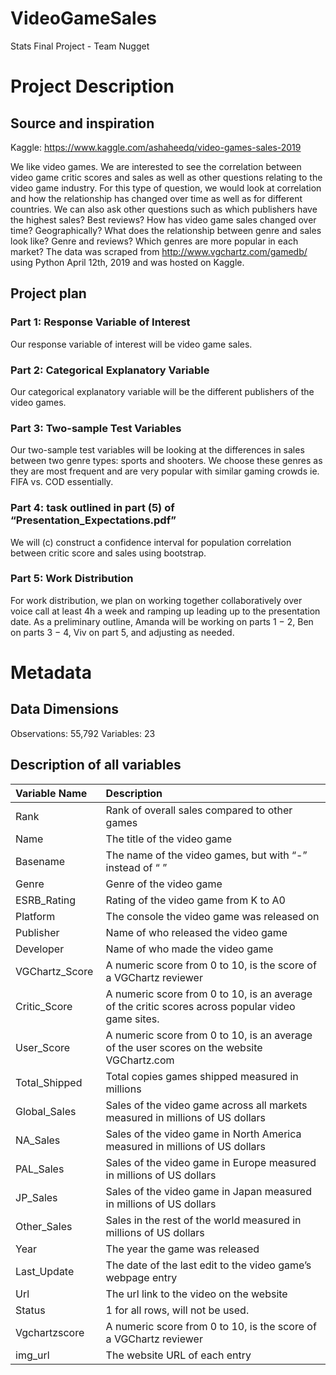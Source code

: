 # VideoGameSales
Stats Final Project - Team Nugget


# Project Description
## Source and inspiration
Kaggle: https://www.kaggle.com/ashaheedq/video-games-sales-2019

We like video games. We are interested to see the correlation between video game critic scores and sales as well as other questions relating to the video game industry. For this type of question, we would look at correlation and how the relationship has changed over time as well as for different countries. We can also ask other questions such as which publishers have the highest sales? Best reviews? How has video game sales changed over time? Geographically? What does the relationship between genre and sales look like? Genre and reviews? Which genres are more popular in each market?
The data was scraped from http://www.vgchartz.com/gamedb/ using Python April 12th, 2019 and was hosted on Kaggle.


## Project plan

### Part 1: Response Variable of Interest
Our response variable of interest will be video game sales.
 
 
### Part 2: Categorical Explanatory Variable 
Our categorical explanatory variable will be the different publishers of the video games.
 
 
### Part 3: Two-sample Test Variables
Our two-sample test variables will be looking at the differences in sales between two genre types: sports and shooters. We choose these genres as they are most frequent and are very popular with similar gaming crowds ie. FIFA vs. COD essentially. 
 
 
### Part 4: task outlined in part (5) of “Presentation_Expectations.pdf”
We will (c) construct a confidence interval for population correlation between critic score and sales using bootstrap. 
 
 
### Part 5: Work Distribution
For work distribution, we plan on working together collaboratively over voice call at least 4h a week and ramping up leading up to the presentation date. As a preliminary outline, Amanda will be working on parts 1 − 2, Ben on parts 3 − 4, Viv on part 5, and adjusting as needed. 
  
  
  
# Metadata
## Data Dimensions
Observations: 55,792
Variables: 23


## Description of all variables

|Variable Name |Description                                            |
|:-------------|:------------------------------------------------------|
|Rank          |Rank of overall sales compared to other games          |
|Name          |The title of the video game                            |
|Basename      |The name of the video games, but with “-” instead of “ ”|
|Genre         |Genre of the video game                                |
|ESRB_Rating   |Rating of the video game from K to A0                  |
|Platform      |The console the video game was released on             |
|Publisher     |Name of who released the video game                    |
|Developer     |Name of who made the video game                        |
|VGChartz_Score |A numeric score from 0 to 10, is the score of a VGChartz reviewer|
|Critic_Score  |A numeric score from 0 to 10, is an average of the critic scores across popular video game sites. |
|User_Score    |A numeric score from 0 to 10, is an average of the user scores on the website VGChartz.com|
|Total_Shipped |Total copies games shipped measured in millions        |
|Global_Sales  |Sales of the video game across all markets measured in millions of US dollars|
|NA_Sales      |Sales of the video game in North America measured in millions of US dollars|
|PAL_Sales     |Sales of the video game in Europe measured in millions of US dollars|
|JP_Sales      |Sales of the video game in Japan measured in millions of US dollars|
|Other_Sales   |Sales in the rest of the world measured in millions of US dollars|
|Year          |The year the game was released                         |
|Last_Update   |The date of the last edit to the video game’s webpage entry|
|Url           |The url link to the video on the website               |
|Status        |1 for all rows, will not be used.                      |
|Vgchartzscore |A numeric score from 0 to 10, is the score of a VGChartz reviewer|
|img_url       |The website URL of each entry                          |
